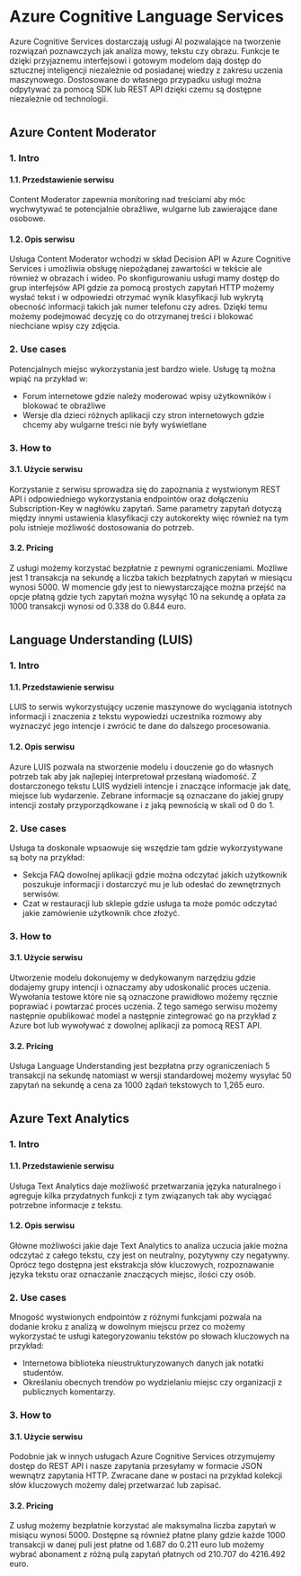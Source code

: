 # Azure Cognitive Language Services
Azure Cognitive Services dostarczają usługi AI pozwalające na tworzenie rozwiązań poznawczych jak analiza mowy, tekstu czy obrazu. Funkcje te dzięki przyjaznemu interfejsowi i gotowym modelom dają dostęp do sztucznej inteligencji niezależnie od posiadanej wiedzy z zakresu uczenia maszynowego. Dostosowane do własnego przypadku usługi można odpytywać za pomocą SDK lub REST API dzięki czemu są dostępne niezależnie od technologii.

#
## Azure Content Moderator 
### 1. Intro 
####  1.1. Przedstawienie serwisu
Content Moderator zapewnia monitoring nad treściami aby móc wychwytywać te potencjalnie obraźliwe, wulgarne lub zawierające dane osobowe.
####   1.2. Opis serwisu
Usługa Content Moderator wchodzi w skład Decision API w Azure Cognitive Services i umożliwia obsługę niepożądanej zawartości w tekście ale również w obrazach i wideo. Po skonfigurowaniu usługi mamy dostęp do grup interfejsów API gdzie za pomocą prostych zapytań HTTP możemy wysłać tekst i w odpowiedzi otrzymać wynik klasyfikacji lub wykrytą obecność informacji takich jak numer telefonu czy adres. Dzięki temu możemy podejmować decyzję co do otrzymanej treści i blokować niechciane wpisy czy zdjęcia.
### 2. Use cases
Potencjalnych miejsc wykorzystania jest bardzo wiele. Usługę tą można wpiąć na przykład w:
  - Forum internetowe gdzie należy moderować wpisy użytkowników i blokować te obraźliwe
  - Wersje dla dzieci różnych aplikacji czy stron internetowych gdzie chcemy aby wulgarne treści nie były wyświetlane

### 3. How to
####   3.1. Użycie serwisu
Korzystanie z serwisu sprowadza się do zapoznania z wystwionym REST API i odpowiedniego wykorzystania endpointów oraz dołączeniu Subscription-Key w nagłówku zapytań. Same parametry zapytań dotyczą między innymi ustawienia klasyfikacji czy autokorekty więc również na tym polu istnieje możliwość dostosowania do potrzeb.
####   3.2. Pricing
Z usługi możemy korzystać bezpłatnie z pewnymi ograniczeniami. Możliwe jest 1 transakcja na sekundę a liczba takich bezpłatnych zapytań w miesiącu wynosi 5000. W momencie gdy jest to niewystarczające można przejść na opcje płatną gdzie tych zapytań można wysyłąć 10 na sekundę a opłata za 1000 transakcji wynosi od 0.338 do 0.844 euro.


#
## Language Understanding (LUIS) 
### 1. Intro 
####  1.1. Przedstawienie serwisu
LUIS to serwis wykorzystujący uczenie maszynowe do wyciągania istotnych informacji i znaczenia z tekstu  wypowiedzi uczestnika rozmowy aby wyznaczyć jego intencje i zwrócić te dane do dalszego procesowania.
####   1.2. Opis serwisu
Azure LUIS pozwala na stworzenie modelu i douczenie go do własnych potrzeb tak aby jak najlepiej interpretował przesłaną wiadomość. Z dostarczonego tekstu LUIS wydzieli intencje i znaczące informacje jak datę, miejsce lub wydarzenie. Zebrane informacje są oznaczane do jakiej grupy intencji zostały przyporządkowane i z jaką pewnością w skali od 0 do 1. 
### 2. Use cases
Usługa ta doskonale wpsaowuje się wszędzie tam gdzie wykorzystywane są boty na przykład:
- Sekcja FAQ dowolnej aplikacji gdzie można odczytać jakich użytkownik poszukuje informacji i dostarczyć mu je lub odesłać do zewnętrznych serwisów.
- Czat w restauracji lub sklepie gdzie usługa ta może pomóc odczytać jakie zamówienie użytkownik chce złożyć.

### 3. How to
####   3.1. Użycie serwisu
Utworzenie modelu dokonujemy w dedykowanym narzędziu gdzie dodajemy grupy intencji i oznaczamy aby udoskonalić proces uczenia. Wywołania testowe które nie są oznaczone prawidłowo możemy ręcznie poprawiać i powtarzać proces uczenia. Z tego samego serwisu możemy następnie opublikować model a następnie zintegrować go na przykład z Azure bot lub wywoływać z dowolnej aplikacji za pomocą REST API.
####   3.2. Pricing
Usługa Language Understanding jest bezpłatna przy ograniczeniach 5 transakcji na sekundę natomiast w wersji standardowej możemy wysyłać 50 zapytań na sekundę a cena za 1000 żądań tekstowych to 1,265 euro.

#
## Azure Text Analytics 
### 1. Intro 
####  1.1. Przedstawienie serwisu
Usługa Text Analytics daje możliwość przetwarzania języka naturalnego i agreguje kilka przydatnych funkcji z tym związanych tak aby wyciągać potrzebne informacje z tekstu.
####   1.2. Opis serwisu
Główne możliwości jakie daje Text Analytics to analiza uczucia jakie można odczytać z całego tekstu, czy jest on neutralny, pozytywny czy negatywny. Oprócz tego dostępna jest ekstrakcja słów kluczowych, rozpoznawanie języka tekstu oraz oznaczanie znaczących miejsc, ilości czy osób. 
### 2. Use cases
Mnogość wystwionych endpointów z różnymi funkcjami pozwala na dodanie kroku z analizą w dowolnym miejscu przez co możemy wykorzystać te usługi kategoryzowaniu tekstów po słowach kluczowych na przykład:
-  Internetowa biblioteka nieustrukturyzowanych danych jak notatki studentów.
-  Określaniu obecnych trendów po wydzielaniu miejsc czy organizacji z publicznych komentarzy.

### 3. How to
####   3.1. Użycie serwisu
Podobnie jak w innych usługach Azure Cognitive Services otrzymujemy dostęp do REST API i nasze zapytania przesyłamy w formacie JSON wewnątrz zapytania HTTP. Zwracane dane w postaci na przykład kolekcji słów kluczowych możemy dalej przetwarzać lub zapisać.
####   3.2. Pricing
 Z usług możemy bezpłatnie korzystać ale maksymalna liczba zapytań w misiącu wynosi 5000. Dostępne są również płatne plany gdzie każde 1000 transakcji w danej puli jest płatne od 1.687 do 0.211 euro lub możemy wybrać abonament z różną pulą zapytań płatnych od 210.707 do 4216.492 euro.



